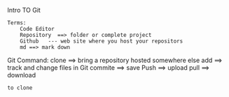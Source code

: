 
Intro TO Git 

    Terms:
        Code Editor
        Repository  ==> folder or complete project
        Github   --- web site where you host your repositors
        md ==> mark down 
Git Command:
        clone ==> bring a repository hosted somewhere else
        add   ==> track and change files in Git
        commite ==> save 
        Push    ==> upload
        pull    ==> download

    to clone
